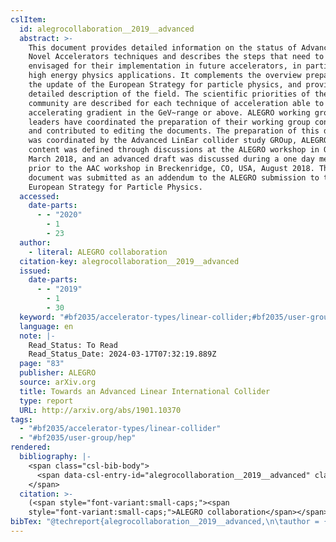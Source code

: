 ```yaml
---
cslItem:
  id: alegrocollaboration__2019__advanced
  abstract: >-
    This document provides detailed information on the status of Advanced and
    Novel Accelerators techniques and describes the steps that need to be
    envisaged for their implementation in future accelerators, in particular for
    high energy physics applications. It complements the overview prepared for
    the update of the European Strategy for particle physics, and provides a
    detailed description of the field. The scientific priorities of the
    community are described for each technique of acceleration able to achieve
    accelerating gradient in the GeV~range or above. ALEGRO working group
    leaders have coordinated the preparation of their working group contribution
    and contributed to editing the documents. The preparation of this document
    was coordinated by the Advanced LinEar collider study GROup, ALEGRO. The
    content was defined through discussions at the ALEGRO workshop in Oxford UK,
    March 2018, and an advanced draft was discussed during a one day meeting
    prior to the AAC workshop in Breckenridge, CO, USA, August 2018. This
    document was submitted as an addendum to the ALEGRO submission to the
    European Strategy for Particle Physics.
  accessed:
    date-parts:
      - - "2020"
        - 1
        - 23
  author:
    - literal: ALEGRO collaboration
  citation-key: alegrocollaboration__2019__advanced
  issued:
    date-parts:
      - - "2019"
        - 1
        - 30
  keyword: "#bf2035/accelerator-types/linear-collider;#bf2035/user-group/hep"
  language: en
  note: |-
    Read_Status: To Read
    Read_Status_Date: 2024-03-17T07:32:19.889Z
  page: "83"
  publisher: ALEGRO
  source: arXiv.org
  title: Towards an Advanced Linear International Collider
  type: report
  URL: http://arxiv.org/abs/1901.10370
tags:
  - "#bf2035/accelerator-types/linear-collider"
  - "#bf2035/user-group/hep"
rendered:
  bibliography: |-
    <span class="csl-bib-body">
      <span data-csl-entry-id="alegrocollaboration__2019__advanced" class="csl-entry"><span class='author-bib'>ALEGRO collaboration</span>. <span class='date-bib'>(2019)</span>. <span class='title'><i><b><span style="font-style:normal;">Towards an Advanced Linear International Collider</span></b></i></span> (S. 83). ALEGRO. <span class='URL'><a href='http://arxiv.org/abs/1901.10370'>LINK</a></span></span>
    </span>
  citation: >-
    (<span style="font-variant:small-caps;"><span
    style="font-variant:small-caps;">ALEGRO collaboration</span></span>, 2019)
bibTex: "@techreport{alegrocollaboration__2019__advanced,\n\tauthor = {{ALEGRO collaboration}},\n\tyear = {2019},\n\tmonth = {jan 30},\n\tnote = {Read\\textunderscore{}Status: To Read\nRead\\textunderscore{}Status\\textunderscore{}Date: 2024-03-17T07:32:19.889Z},\n\tpages = {83},\n\tinstitution = {ALEGRO},\n\ttitle = {Towards an {Advanced} {Linear} {International} {Collider}},\n}\n\n"
---
```

